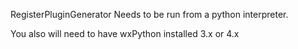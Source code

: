 <!-- -*- coding: utf-8 -*-

This file is part of EventGhost.
Copyright © 2005-2020 EventGhost Project <http://www.eventghost.org/>

EventGhost is free software: you can redistribute it and/or modify it under
the terms of the GNU General Public License as published by the Free
Software Foundation, either version 2 of the License, or (at your option)
any later version.

EventGhost is distributed in the hope that it will be useful, but WITHOUT
ANY WARRANTY; without even the implied warranty of MERCHANTABILITY or
FITNESS FOR A PARTICULAR PURPOSE. See the GNU General Public License for
more details.

You should have received a copy of the GNU General Public License along
with EventGhost. If not, see <http://www.gnu.org/licenses/>.
 -->



RegisterPluginGenerator Needs to be run from a python interpreter.

You also will need to have wxPython installed 3.x or 4.x

